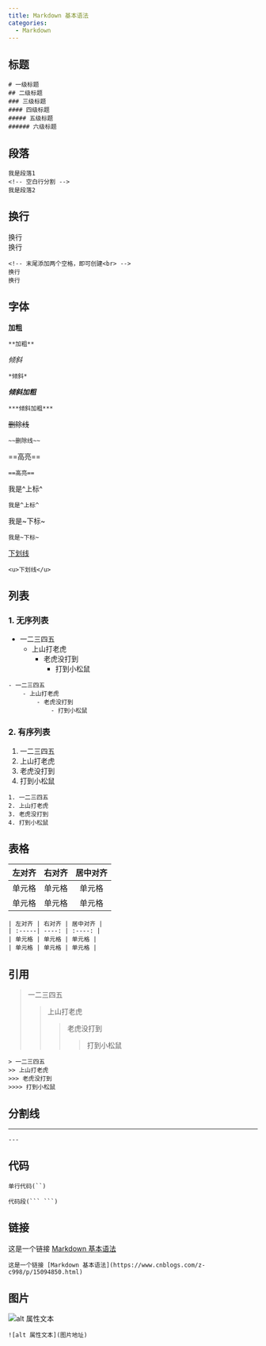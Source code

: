 ```yaml
---
title: Markdown 基本语法
categories:
  - Markdown
---
```


## 标题

```
# 一级标题
## 二级标题
### 三级标题
#### 四级标题
##### 五级标题
###### 六级标题
```

## 段落

```
我是段落1
<!-- 空白行分割 -->
我是段落2
```

## 换行

换行  
换行

```
<!-- 末尾添加两个空格，即可创建<br> -->
换行
换行
```

## 字体

**加粗**

```
**加粗**
```

_倾斜_

```
*倾斜*
```

**_倾斜加粗_**

```
***倾斜加粗***
```

~~删除线~~

```
~~删除线~~
```

==高亮==

```
==高亮==
```

我是^上标^

```
我是^上标^
```

我是~下标~

```
我是~下标~
```

<u>下划线</u>

```
<u>下划线</u>
```

## 列表

### 1. 无序列表

- 一二三四五
  - 上山打老虎
    - 老虎没打到
      - 打到小松鼠

```
- 一二三四五
	- 上山打老虎
		- 老虎没打到
			- 打到小松鼠
```

### 2. 有序列表

1. 一二三四五
2. 上山打老虎
3. 老虎没打到
4. 打到小松鼠

```
1. 一二三四五
2. 上山打老虎
3. 老虎没打到
4. 打到小松鼠
```

## 表格

| 左对齐 | 右对齐 | 居中对齐 |
| :----- | -----: | :------: |
| 单元格 | 单元格 |  单元格  |
| 单元格 | 单元格 |  单元格  |

```
| 左对齐 | 右对齐 | 居中对齐 |
| :-----| ----: | :----: |
| 单元格 | 单元格 | 单元格 |
| 单元格 | 单元格 | 单元格 |
```

## 引用

> 一二三四五
>
> > 上山打老虎
> >
> > > 老虎没打到
> > >
> > > > 打到小松鼠

```
> 一二三四五
>> 上山打老虎
>>> 老虎没打到
>>>> 打到小松鼠
```

## 分割线

---

```
---
```

## 代码

` 单行代码(``) `

````
代码段(``` ```)
````

## 链接

这是一个链接 [Markdown 基本语法](https://www.cnblogs.com/z-c998/p/15094850.html)

```
这是一个链接 [Markdown 基本语法](https://www.cnblogs.com/z-c998/p/15094850.html)
```

## 图片

![alt 属性文本](图片地址)

```
![alt 属性文本](图片地址)
```
